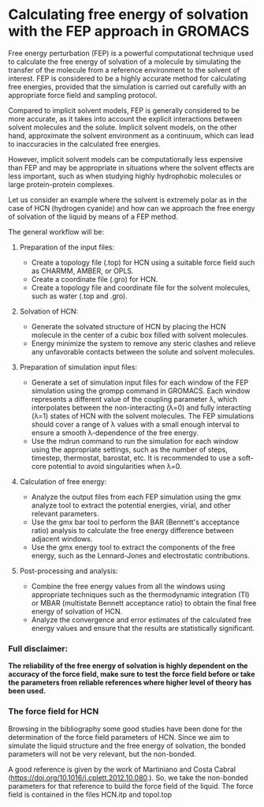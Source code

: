 # Calculating free energy of solvation with the FEP approach in GROMACS

Free energy perturbation (FEP) is a powerful computational technique used to calculate the free energy of solvation of a molecule by simulating the transfer of the molecule from a reference environment to the solvent of interest. FEP is considered to be a highly accurate method for calculating free energies, provided that the simulation is carried out carefully with an appropriate force field and sampling protocol.

Compared to implicit solvent models, FEP is generally considered to be more accurate, as it takes into account the explicit interactions between solvent molecules and the solute. Implicit solvent models, on the other hand, approximate the solvent environment as a continuum, which can lead to inaccuracies in the calculated free energies.

However, implicit solvent models can be computationally less expensive than FEP and may be appropriate in situations where the solvent effects are less important, such as when studying highly hydrophobic molecules or large protein-protein complexes.

Let us consider an example where the solvent is extremely polar as in the case of HCN (hydrogen cyanide) and how can we approach the free energy of solvation of the liquid by means of a FEP method.

The general workflow will be:

1. Preparation of the input files:

    - Create a topology file (.top) for HCN using a suitable force field such as CHARMM, AMBER, or OPLS.
    - Create a coordinate file (.gro) for HCN.
    - Create a topology file and coordinate file for the solvent molecules, such as water (.top and .gro).
2. Solvation of HCN:

    - Generate the solvated structure of HCN by placing the HCN molecule in the center of a cubic box filled with solvent molecules.
    - Energy minimize the system to remove any steric clashes and relieve any unfavorable contacts between the solute and solvent molecules.
3. Preparation of simulation input files:

    - Generate a set of simulation input files for each window of the FEP simulation using the grompp command in GROMACS. Each window represents a different value of the coupling parameter λ, which interpolates between the non-interacting (λ=0) and fully interacting (λ=1) states of HCN with the solvent molecules. The FEP simulations should cover a range of λ values with a small enough interval to ensure a smooth λ-dependence of the free energy.
    - Use the mdrun command to run the simulation for each window using the appropriate settings, such as the number of steps, timestep, thermostat, barostat, etc. It is recommended to use a soft-core potential to avoid singularities when λ=0.
4. Calculation of free energy:

    - Analyze the output files from each FEP simulation using the gmx analyze tool to extract the potential energies, virial, and other relevant parameters.
    - Use the gmx bar tool to perform the BAR (Bennett's acceptance ratio) analysis to calculate the free energy difference between adjacent windows.
    - Use the gmx energy tool to extract the components of the free energy, such as the Lennard-Jones and electrostatic contributions.
5. Post-processing and analysis:

    - Combine the free energy values from all the windows using appropriate techniques such as the thermodynamic integration (TI) or MBAR (multistate Bennett acceptance ratio) to obtain the final free energy of solvation of HCN.
    - Analyze the convergence and error estimates of the calculated free energy values and ensure that the results are statistically significant.

### Full disclaimer: 
**The reliability of the free energy of solvation is highly dependent on the accuracy of the force field, make sure to test the force field before or take the parameters from reliable references where higher level of theory has been used.**

### The force field for HCN

Browsing in the bibliography some good studies have been done for the determination of the force field parameters of HCN. Since we aim to simulate the liquid structure and the free energy of solvation, the bonded parameters will not be very relevant, but the non-bonded.

A good reference is given by the work of Martiniano and Costa Cabral (https://doi.org/10.1016/j.cplett.2012.10.080.). So, we take the non-bonded parameters for that reference to build the force field of the liquid. The force field is contained in the files HCN.itp and topol.top
